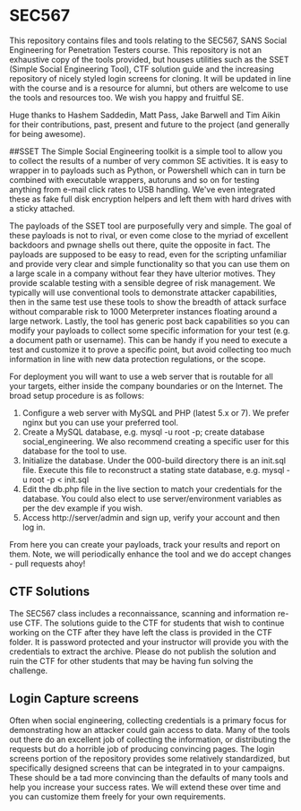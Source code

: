 # SEC567
This repository contains files and tools relating to the SEC567, SANS Social Engineering for Penetration Testers course. This repository is not an exhaustive copy of the tools provided, but houses utilities such as the SSET (Simple Social Engineering Tool), CTF solution guide and the increasing repository of nicely styled login screens for cloning. It will be updated in line with the course and is a resource for alumni, but others are welcome to use the tools and resources too. We wish you happy and fruitful SE.

Huge thanks to Hashem Saddedin, Matt Pass, Jake Barwell and Tim Aikin for their contributions, past, present and future to the project (and generally for being awesome).

##SSET
The Simple Social Engineering toolkit is a simple tool to allow you to collect the results of a number of very common SE activities. It is easy to wrapper in to payloads such as Python, or Powershell which can in turn be combined with executable wrappers, autoruns and so on for testing anything from e-mail click rates to USB handling. We've even integrated these as fake full disk encryption helpers and left them with hard drives with a sticky attached.

The payloads of the SSET tool are purposefully very and simple. The goal of these payloads is not to rival, or even come close to the myriad of excellent backdoors and pwnage shells out there, quite the opposite in fact. The payloads are supposed to be easy to read, even for the scripting unfamiliar and provide very clear and simple functionality so that you can use them on a large scale in a company without fear they have ulterior motives. They provide scalable testing with a sensible degree of risk management. We typically will use conventional tools to demonstrate attacker capabilities, then in the same test use these tools to show the breadth of attack surface without comparable risk to 1000 Meterpreter instances floating around a large network. Lastly, the tool has generic post back capabilities so you can modify your payloads to collect some specific information for your test (e.g. a document path or username). This can be handy if you need to execute a test and customize it to prove a specific point, but avoid collecting too much information in line with new data protection regulations, or the scope.

For deployment you will want to use a web server that is routable for all your targets, either inside the company boundaries or on the Internet. The broad setup procedure is as follows:

1. Configure a web server with MySQL and PHP (latest 5.x or 7). We prefer nginx but you can use your preferred tool.
2. Create a MySQL database, e.g. mysql -u root -p; create database social_engineering. We also recommend creating a specific user for this database for the tool to use.
3. Initialize the database. Under the 000-build directory there is an init.sql file. Execute this file to reconstruct a stating state database, e.g. mysql -u root -p < init.sql
4. Edit the db.php file in the live section to match your credentials for the database. You could also elect to use server/environment variables as per the dev example if you wish.
5. Access http://server/admin and sign up, verify your account and then log in.

From here you can create your payloads, track your results and report on them. Note, we will periodically enhance the tool and we do accept changes - pull requests ahoy!

## CTF Solutions
The SEC567 class includes a reconnaissance, scanning and information re-use CTF. The solutions guide to the CTF for students that wish to continue working on the CTF after they have left the class is provided in the CTF folder. It is password protected and your instructor will provide you with the credentials to extract the archive. Please do not publish the solution and ruin the CTF for other students that may be having fun solving the challenge.

## Login Capture screens
Often when social engineering, collecting credentials is a primary focus for demonstrating how an attacker could gain access to data. Many of the tools out there do an excellent job of collecting the information, or distributing the requests but do a horrible job of producing convincing pages. The login screens portion of the repository provides some relatively standardized, but specifically designed screens that can be integrated in to your campaigns. These should be a tad more convincing than the defaults of many tools and help you increase your success rates. We will extend these over time and you can customize them freely for your own requirements.
